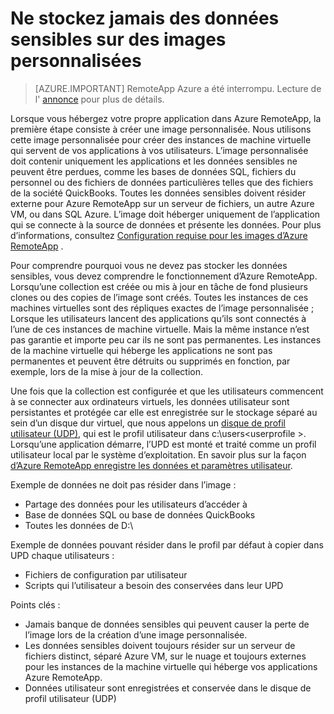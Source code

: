 
<properties
    pageTitle="Ne stockez jamais des données sensibles sur des images personnalisées pour Azure RemoteApp | Microsoft Azure"
    description="En savoir plus sur les règles de stockage des données dans des images personnalisées dans Azure RemoteApp"
    services="remoteapp"
    documentationCenter=""
    authors="lizap"
    manager="mbaldwin" />

<tags
    ms.service="remoteapp"
    ms.workload="compute"
    ms.tgt_pltfrm="na"
    ms.devlang="na"
    ms.topic="article"
    ms.date="08/15/2016"
    ms.author="elizapo" />


# <a name="never-store-sensitive-data-on-custom-images"></a>Ne stockez jamais des données sensibles sur des images personnalisées

> [AZURE.IMPORTANT]
> RemoteApp Azure a été interrompu. Lecture de l' [annonce](https://go.microsoft.com/fwlink/?linkid=821148) pour plus de détails.

Lorsque vous hébergez votre propre application dans Azure RemoteApp, la première étape consiste à créer une image personnalisée. Nous utilisons cette image personnalisée pour créer des instances de machine virtuelle qui servent de vos applications à vos utilisateurs. L’image personnalisée doit contenir uniquement les applications et les données sensibles ne peuvent être perdues, comme les bases de données SQL, fichiers du personnel ou des fichiers de données particulières telles que des fichiers de la société QuickBooks. Toutes les données sensibles doivent résider externe pour Azure RemoteApp sur un serveur de fichiers, un autre Azure VM, ou dans SQL Azure. L’image doit héberger uniquement de l’application qui se connecte à la source de données et présente les données. Pour plus d’informations, consultez [Configuration requise pour les images d’Azure RemoteApp](remoteapp-imagereqs.md) . 

Pour comprendre pourquoi vous ne devez pas stocker les données sensibles, vous devez comprendre le fonctionnement d’Azure RemoteApp. Lorsqu’une collection est créée ou mis à jour en tâche de fond plusieurs clones ou des copies de l’image sont créés. Toutes les instances de ces machines virtuelles sont des répliques exactes de l’image personnalisée ; Lorsque les utilisateurs lancent des applications qu’ils sont connectés à l’une de ces instances de machine virtuelle. Mais la même instance n’est pas garantie et importe peu car ils ne sont pas permanentes. Les instances de la machine virtuelle qui héberge les applications ne sont pas permanentes et peuvent être détruits ou supprimés en fonction, par exemple, lors de la mise à jour de la collection. 

Une fois que la collection est configurée et que les utilisateurs commencent à se connecter aux ordinateurs virtuels, les données utilisateur sont persistantes et protégée car elle est enregistrée sur le stockage séparé au sein d’un disque dur virtuel, que nous appelons un [disque de profil utilisateur (UDP)](remoteapp-upd.md), qui est le profil utilisateur dans c:\users\<userprofile >. Lorsqu’une application démarre, l’UPD est monté et traité comme un profil utilisateur local par le système d’exploitation. En savoir plus sur la façon [d’Azure RemoteApp enregistre les données et paramètres utilisateur](remoteapp-upd.md).

Exemple de données ne doit pas résider dans l’image :

- Partage des données pour les utilisateurs d’accéder à
- Base de données SQL ou base de données QuickBooks
- Toutes les données de D:\

Exemple de données pouvant résider dans le profil par défaut à copier dans UPD chaque utilisateurs :

- Fichiers de configuration par utilisateur
- Scripts qui l’utilisateur a besoin des conservées dans leur UPD

Points clés :

- Jamais banque de données sensibles qui peuvent causer la perte de l’image lors de la création d’une image personnalisée.
- Les données sensibles doivent toujours résider sur un serveur de fichiers distinct, séparé Azure VM, sur le nuage et toujours externes pour les instances de la machine virtuelle qui héberge vos applications Azure RemoteApp. 
- Données utilisateur sont enregistrées et conservée dans le disque de profil utilisateur (UDP)


